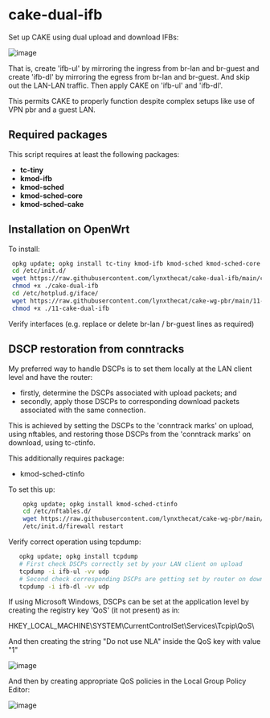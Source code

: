 # cake-dual-ifb
Set up CAKE using dual upload and download IFBs:

![image](https://user-images.githubusercontent.com/10721999/186377537-70b37cdf-1d41-419c-9e97-6facfef3e52e.png)

That is, create 'ifb-ul' by mirroring the ingress from br-lan and br-guest and create 'ifb-dl' by mirroring the egress from br-lan and br-guest. And skip out the LAN-LAN traffic. Then apply CAKE on 'ifb-ul' and 'ifb-dl'. 

This permits CAKE to properly function despite complex setups like use of VPN pbr and a guest LAN.

## Required packages

This script requires at least the following packages:

- **tc-tiny**
- **kmod-ifb**
- **kmod-sched**
- **kmod-sched-core**
- **kmod-sched-cake**

## Installation on OpenWrt

To install:

  ```bash
   opkg update; opkg install tc-tiny kmod-ifb kmod-sched kmod-sched-core kmod-sched-cake
   cd /etc/init.d/
   wget https://raw.githubusercontent.com/lynxthecat/cake-dual-ifb/main/cake-dual-ifb
   chmod +x ./cake-dual-ifb
   cd /etc/hotplud.g/iface/
   wget https://raw.githubusercontent.com/lynxthecat/cake-wg-pbr/main/11-cake-dual-ifb
   chmod +x ./11-cake-dual-ifb
   ```
   
   Verify interfaces (e.g. replace or delete br-lan / br-guest lines as required)
   
 ## DSCP restoration from conntracks
 
 My preferred way to handle DSCPs is to set them locally at the LAN client level and have the router:
 
- firstly, determine the DSCPs associated with upload packets; and
- secondly, apply those DSCPs to corresponding download packets associated with the same connection.
 
 This is achieved by setting the DSCPs to the 'conntrack marks' on upload, using nftables, and restoring those DSCPs from the 'conntrack marks' on download, using tc-ctinfo.
 
 This additionally requires package:

- kmod-sched-ctinfo

 To set this up:
 
  ```bash
      opkg update; opkg install kmod-sched-ctinfo
      cd /etc/nftables.d/
      wget https://raw.githubusercontent.com/lynxthecat/cake-wg-pbr/main/cake-dual-ifb.nft
      /etc/init.d/firewall restart
   ```
 
 Verify correct operation using tcpdump:
 
   ```bash
      opkg update; opkg install tcpdump
      # First check DSCPs correctly set by your LAN client on upload
      tcpdump -i ifb-ul -vv udp
      # Second check corresponding DSCPs are getting set by router on download
      tcpdump -i ifb-dl -vv udp
   ``` 
   
If using Microsoft Windows, DSCPs can be set at the application level by creating the registry key 'QoS' (it not present) as in:

HKEY_LOCAL_MACHINE\SYSTEM\CurrentControlSet\Services\Tcpip\QoS\

And then creating the string "Do not use NLA" inside the QoS key with value "1"

![image](https://user-images.githubusercontent.com/10721999/187535155-d4fd286b-9f20-40ce-8ff9-98ed36591721.png)

And then by creating appropriate QoS policies in the Local Group Policy Editor:

![image](https://user-images.githubusercontent.com/10721999/187462933-78ebdee9-8121-4cad-8547-25b1a397572f.png)
